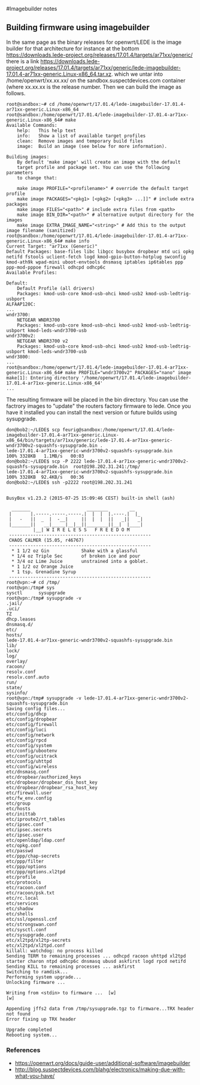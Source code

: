 #Imagebuilder notes
## Building firmware using imagebuilder
In the same page as the binary releases for openwrt/LEDE is the image builder for that architecture for instance at the bottom https://downloads.lede-project.org/releases/17.01.4/targets/ar71xx/generic/ there is a link https://downloads.lede-project.org/releases/17.01.4/targets/ar71xx/generic/lede-imagebuilder-17.01.4-ar71xx-generic.Linux-x86_64.tar.xz. which we untar into /home/openwrt/xx.xx.xx/  on the sandbox.suspectdevices.com container (where xx.xx.xx is the release number. Then we can build the image as follows.
	
	root@sandbox:~# cd /home/openwrt/17.01.4/lede-imagebuilder-17.01.4-ar71xx-generic.Linux-x86_64
	root@sandbox:/home/openwrt/17.01.4/lede-imagebuilder-17.01.4-ar71xx-generic.Linux-x86_64# make
	Available Commands:
		help:	This help text
		info:	Show a list of available target profiles
		clean:	Remove images and temporary build files
		image:	Build an image (see below for more information).
	
	Building images:
		By default 'make image' will create an image with the default
		target profile and package set. You can use the following parameters
		to change that:
	
		make image PROFILE="<profilename>" # override the default target profile
		make image PACKAGES="<pkg1> [<pkg2> [<pkg3> ...]]" # include extra packages
		make image FILES="<path>" # include extra files from <path>
		make image BIN_DIR="<path>" # alternative output directory for the images
		make image EXTRA_IMAGE_NAME="<string>" # Add this to the output image filename (sanitized)
	root@sandbox:/home/openwrt/17.01.4/lede-imagebuilder-17.01.4-ar71xx-generic.Linux-x86_64# make info
	Current Target: "ar71xx (Generic)"
	Default Packages: base-files libc libgcc busybox dropbear mtd uci opkg netifd fstools uclient-fetch logd kmod-gpio-button-hotplug swconfig kmod-ath9k wpad-mini uboot-envtools dnsmasq iptables ip6tables ppp ppp-mod-pppoe firewall odhcpd odhcp6c
	Available Profiles:
	
	Default:
	    Default Profile (all drivers)
	    Packages: kmod-usb-core kmod-usb-ohci kmod-usb2 kmod-usb-ledtrig-usbport
	ALFAAP120C:
	...
	wndr3700:
	    NETGEAR WNDR3700
	    Packages: kmod-usb-core kmod-usb-ohci kmod-usb2 kmod-usb-ledtrig-usbport kmod-leds-wndr3700-usb
	wndr3700v2:
	    NETGEAR WNDR3700 v2
	    Packages: kmod-usb-core kmod-usb-ohci kmod-usb2 kmod-usb-ledtrig-usbport kmod-leds-wndr3700-usb
	wndr3800:
	...
	root@sandbox:/home/openwrt/17.01.4/lede-imagebuilder-17.01.4-ar71xx-generic.Linux-x86_64# make PROFILE="wndr3700v2" PACKAGES="nano" image
	make[1]: Entering directory '/home/openwrt/17.01.4/lede-imagebuilder-17.01.4-ar71xx-generic.Linux-x86_64'
	...
	
The resulting firmware will be placed in the bin directory. You can use the factrory images to "update" the routers factory firmware to lede. Once you have it installed you can install the next version or future builds using sysupgrade.
	
	don@bob2:~/LEDE$ scp feurig@sandbox:/home/openwrt/17.01.4/lede-imagebuilder-17.01.4-ar71xx-generic.Linux-x86_64/bin/targets/ar71xx/generic/lede-17.01.4-ar71xx-generic-wndr3700v2-squashfs-sysupgrade.bin .
	lede-17.01.4-ar71xx-generic-wndr3700v2-squashfs-sysupgrade.bin                        100% 3328KB   1.1MB/s   00:03    
	don@bob2:~/LEDE$ scp -P 2222 lede-17.01.4-ar71xx-generic-wndr3700v2-squashfs-sysupgrade.bin  root@198.202.31.241:/tmp/
	lede-17.01.4-ar71xx-generic-wndr3700v2-squashfs-sysupgrade.bin                        100% 3328KB  92.4KB/s   00:36    
	don@bob2:~/LEDE$ ssh -p2222 root@198.202.31.241
	
	
	BusyBox v1.23.2 (2015-07-25 15:09:46 CEST) built-in shell (ash)
	
	  _______                     ________        __
	 |       |.-----.-----.-----.|  |  |  |.----.|  |_
	 |   -   ||  _  |  -__|     ||  |  |  ||   _||   _|
	 |_______||   __|_____|__|__||________||__|  |____|
	          |__| W I R E L E S S   F R E E D O M
	 -----------------------------------------------------
	 CHAOS CALMER (15.05, r46767)
	 -----------------------------------------------------
	  * 1 1/2 oz Gin            Shake with a glassful
	  * 1/4 oz Triple Sec       of broken ice and pour
	  * 3/4 oz Lime Juice       unstrained into a goblet.
	  * 1 1/2 oz Orange Juice
	  * 1 tsp. Grenadine Syrup
	 -----------------------------------------------------
	root@vpn:~# cd /tmp/
	root@vpn:/tmp# sys
	sysctl      sysupgrade
	root@vpn:/tmp# sysupgrade -v 
	.jail/
	.uci/
	TZ
	dhcp.leases
	dnsmasq.d/
	etc/
	hosts/
	lede-17.01.4-ar71xx-generic-wndr3700v2-squashfs-sysupgrade.bin
	lib/
	lock/
	log/
	overlay/
	racoon/
	resolv.conf
	resolv.conf.auto
	run/
	state/
	sysinfo/
	root@vpn:/tmp# sysupgrade -v lede-17.01.4-ar71xx-generic-wndr3700v2-squashfs-sysupgrade.bin 
	Saving config files...
	etc/config/dhcp
	etc/config/dropbear
	etc/config/firewall
	etc/config/luci
	etc/config/network
	etc/config/rpcd
	etc/config/system
	etc/config/ubootenv
	etc/config/ucitrack
	etc/config/uhttpd
	etc/config/wireless
	etc/dnsmasq.conf
	etc/dropbear/authorized_keys
	etc/dropbear/dropbear_dss_host_key
	etc/dropbear/dropbear_rsa_host_key
	etc/firewall.user
	etc/fw_env.config
	etc/group
	etc/hosts
	etc/inittab
	etc/iproute2/rt_tables
	etc/ipsec.conf
	etc/ipsec.secrets
	etc/ipsec.user
	etc/openldap/ldap.conf
	etc/opkg.conf
	etc/passwd
	etc/ppp/chap-secrets
	etc/ppp/filter
	etc/ppp/options
	etc/ppp/options.xl2tpd
	etc/profile
	etc/protocols
	etc/racoon.conf
	etc/racoon/psk.txt
	etc/rc.local
	etc/services
	etc/shadow
	etc/shells
	etc/ssl/openssl.cnf
	etc/strongswan.conf
	etc/sysctl.conf
	etc/sysupgrade.conf
	etc/xl2tpd/xl2tp-secrets
	etc/xl2tpd/xl2tpd.conf
	killall: watchdog: no process killed
	Sending TERM to remaining processes ... odhcpd racoon uhttpd xl2tpd starter charon ntpd odhcp6c dnsmasq ubusd askfirst logd rpcd netifd 
	Sending KILL to remaining processes ... askfirst 
	Switching to ramdisk...
	Performing system upgrade...
	Unlocking firmware ...
	
	Writing from <stdin> to firmware ...  [w]
	[w]
	   
	Appending jffs2 data from /tmp/sysupgrade.tgz to firmware...TRX header not found
	Error fixing up TRX header
	    
	Upgrade completed
	Rebooting system...
	
### References
* https://openwrt.org/docs/guide-user/additional-software/imagebuilder
* http://blog.suspectdevices.com/blahg/electronics/making-due-with-what-you-have/
